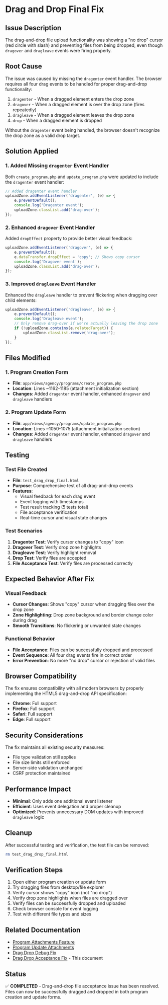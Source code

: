 # Drag and Drop Final Fix

## Issue Description
The drag-and-drop file upload functionality was showing a "no drop" cursor (red circle with slash) and preventing files from being dropped, even though `dragover` and `dragleave` events were firing properly.

## Root Cause
The issue was caused by missing the `dragenter` event handler. The browser requires all four drag events to be handled for proper drag-and-drop functionality:

1. `dragenter` - When a dragged element enters the drop zone
2. `dragover` - When a dragged element is over the drop zone (fires repeatedly)
3. `dragleave` - When a dragged element leaves the drop zone
4. `drop` - When a dragged element is dropped

Without the `dragenter` event being handled, the browser doesn't recognize the drop zone as a valid drop target.

## Solution Applied

### 1. Added Missing `dragenter` Event Handler
Both `create_program.php` and `update_program.php` were updated to include the `dragenter` event handler:

```javascript
// Added dragenter event handler
uploadZone.addEventListener('dragenter', (e) => {
    e.preventDefault();
    console.log('Dragenter event');
    uploadZone.classList.add('drag-over');
});
```

### 2. Enhanced `dragover` Event Handler
Added `dropEffect` property to provide better visual feedback:

```javascript
uploadZone.addEventListener('dragover', (e) => {
    e.preventDefault();
    e.dataTransfer.dropEffect = 'copy'; // Shows copy cursor
    console.log('Dragover event');
    uploadZone.classList.add('drag-over');
});
```

### 3. Improved `dragleave` Event Handler
Enhanced the `dragleave` handler to prevent flickering when dragging over child elements:

```javascript
uploadZone.addEventListener('dragleave', (e) => {
    e.preventDefault();
    console.log('Dragleave event');
    // Only remove drag-over if we're actually leaving the drop zone
    if (!uploadZone.contains(e.relatedTarget)) {
        uploadZone.classList.remove('drag-over');
    }
});
```

## Files Modified

### 1. Program Creation Form
- **File**: `app/views/agency/programs/create_program.php`
- **Location**: Lines ~1162-1185 (attachment initialization section)
- **Changes**: Added `dragenter` event handler, enhanced `dragover` and `dragleave` handlers

### 2. Program Update Form
- **File**: `app/views/agency/programs/update_program.php`
- **Location**: Lines ~1050-1075 (attachment initialization section)
- **Changes**: Added `dragenter` event handler, enhanced `dragover` and `dragleave` handlers

## Testing

### Test File Created
- **File**: `test_drag_drop_final.html`
- **Purpose**: Comprehensive test of all drag-and-drop events
- **Features**:
  - Visual feedback for each drag event
  - Event logging with timestamps
  - Test result tracking (5 tests total)
  - File acceptance verification
  - Real-time cursor and visual state changes

### Test Scenarios
1. **Dragenter Test**: Verify cursor changes to "copy" icon
2. **Dragover Test**: Verify drop zone highlights
3. **Dragleave Test**: Verify highlight removal
4. **Drop Test**: Verify files are accepted
5. **File Acceptance Test**: Verify files are processed correctly

## Expected Behavior After Fix

### Visual Feedback
- **Cursor Changes**: Shows "copy" cursor when dragging files over the drop zone
- **Zone Highlighting**: Drop zone background and border change color during drag
- **Smooth Transitions**: No flickering or unwanted state changes

### Functional Behavior
- **File Acceptance**: Files can be successfully dropped and processed
- **Event Sequence**: All four drag events fire in correct order
- **Error Prevention**: No more "no drop" cursor or rejection of valid files

## Browser Compatibility
The fix ensures compatibility with all modern browsers by properly implementing the HTML5 drag-and-drop API specification:

- **Chrome**: Full support
- **Firefox**: Full support
- **Safari**: Full support
- **Edge**: Full support

## Security Considerations
The fix maintains all existing security measures:
- File type validation still applies
- File size limits still enforced
- Server-side validation unchanged
- CSRF protection maintained

## Performance Impact
- **Minimal**: Only adds one additional event listener
- **Efficient**: Uses event delegation and proper cleanup
- **Optimized**: Prevents unnecessary DOM updates with improved `dragleave` logic

## Cleanup
After successful testing and verification, the test file can be removed:
```bash
rm test_drag_drop_final.html
```

## Verification Steps
1. Open either program creation or update form
2. Try dragging files from desktop/file explorer
3. Verify cursor shows "copy" icon (not "no drop")
4. Verify drop zone highlights when files are dragged over
5. Verify files can be successfully dropped and uploaded
6. Check browser console for event logging
7. Test with different file types and sizes

## Related Documentation
- [Program Attachments Feature](./program_attachments_feature.md)
- [Program Update Attachments](./program_update_attachments.md)
- [Drag Drop Debug Fix](./drag_drop_debug_fix.md)
- [Drag Drop Acceptance Fix](./drag_drop_acceptance_fix.md) - This document

## Status
✅ **COMPLETED** - Drag-and-drop file acceptance issue has been resolved. Files can now be successfully dragged and dropped in both program creation and update forms.
